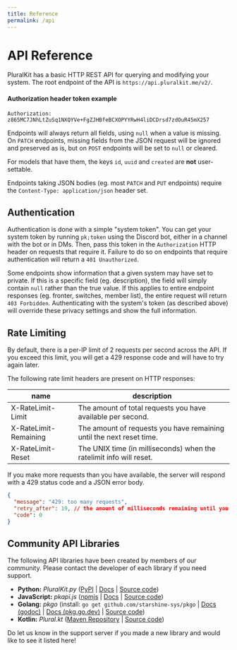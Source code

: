 ```yaml
---
title: Reference
permalink: /api
---
```


# API Reference

PluralKit has a basic HTTP REST API for querying and modifying your system.
The root endpoint of the API is `https://api.pluralkit.me/v2/`.

#### Authorization header token example
```
Authorization: z865MC7JNhLtZuSq1NXQYVe+FgZJHBfeBCXOPYYRwH4liDCDrsd7zdOuR45mX257
```

Endpoints will always return all fields, using `null` when a value is missing. On `PATCH` endpoints,
missing fields from the JSON request will be ignored and preserved as is, but on `POST` endpoints will
be set to `null` or cleared.

For models that have them, the keys `id`, `uuid` and `created` are **not** user-settable.

Endpoints taking JSON bodies (eg. most `PATCH` and `PUT` endpoints) require the `Content-Type: application/json` header set.

## Authentication
Authentication is done with a simple "system token". You can get your system token by running `pk;token` using the
Discord bot, either in a channel with the bot or in DMs. Then, pass this token in the `Authorization` HTTP header
on requests that require it. Failure to do so on endpoints that require authentication will return a `401 Unauthorized`.

Some endpoints show information that a given system may have set to private. If this is a specific field
(eg. description), the field will simply contain `null` rather than the true value. If this applies to entire endpoint
responses (eg. fronter, switches, member list), the entire request will return `403 Forbidden`. Authenticating with the
system's token (as described above) will override these privacy settings and show the full information. 

## Rate Limiting

By default, there is a per-IP limit of 2 requests per second across the API. If you exceed this limit, you will get a 429 response code and will have to try again later.

The following rate limit headers are present on HTTP responses:

|name|description|
|---|---|
|X-RateLimit-Limit|The amount of total requests you have available per second.|
|X-RateLimit-Remaining|The amount of requests you have remaining until the next reset time.|
|X-RateLimit-Reset|The UNIX time (in milliseconds) when the ratelimit info will reset.|

If you make more requests than you have available, the server will respond with a 429 status code and a JSON error body.

```json
{
  "message": "429: too many requests",
  "retry_after": 19, // the amount of milliseconds remaining until you can make more requests
  "code": 0
}
```

## Community API Libraries

The following API libraries have been created by members of our community. Please contact the developer of each library if you need support.

- **Python:** *PluralKit.py* ([PyPI](https://pypi.org/project/pluralkit/) | [Docs](https://pluralkit.readthedocs.io/en/latest/source/quickstart.html) | [Source code](https://github.com/almonds0166/pluralkit.py))
- **JavaScript:** *pkapi.js* ([npmjs](https://npmjs.com/package/pkapi.js) | [Docs](https://github.com/greysdawn/pk.js/wiki) | [Source code](https://github.com/greysdawn/pk.js))
- **Golang:** *pkgo* (install: `go get github.com/starshine-sys/pkgo` | [Docs (godoc)](https://godocs.io/github.com/starshine-sys/pkgo) | [Docs (pkg.go.dev)](https://pkg.go.dev/github.com/starshine-sys/pkgo) | [Source code](https://github.com/starshine-sys/pkgo))
- **Kotlin:** *Plural.kt* ([Maven Repository](https://maven.proxyfox.dev/dev/proxyfox/pluralkt) | [Source code](https://github.com/The-ProxyFox-Group/Plural.kt))

Do let us know in the support server if you made a new library and would like to see it listed here!
